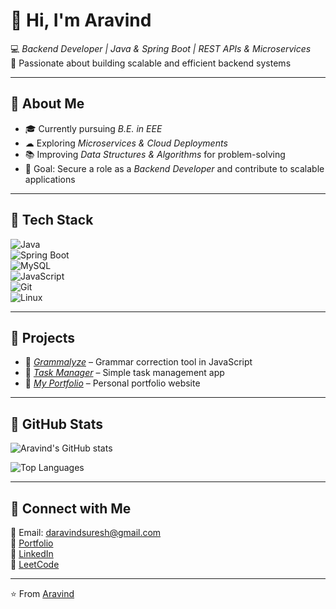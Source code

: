 # 👋 Hi, I'm Aravind  

💻 *Backend Developer | Java & Spring Boot | REST APIs & Microservices*  
🚀 Passionate about building scalable and efficient backend systems  

---

## 🔹 About Me  
- 🎓 Currently pursuing *B.E. in EEE*  
- ☁ Exploring *Microservices & Cloud Deployments*  
- 📚 Improving *Data Structures & Algorithms* for problem-solving  
- 🎯 Goal: Secure a role as a *Backend Developer* and contribute to scalable applications  

---

## 🔹 Tech Stack  
![Java](https://img.shields.io/badge/Java-%23ED8B00.svg?style=for-the-badge&logo=java&logoColor=white)  
![Spring Boot](https://img.shields.io/badge/Spring%20Boot-6DB33F?style=for-the-badge&logo=springboot&logoColor=white)  
![MySQL](https://img.shields.io/badge/MySQL-%2300f.svg?style=for-the-badge&logo=mysql&logoColor=white)  
![JavaScript](https://img.shields.io/badge/JavaScript-%23323330.svg?style=for-the-badge&logo=javascript&logoColor=%23F7DF1E)  
![Git](https://img.shields.io/badge/Git-%23F05033.svg?style=for-the-badge&logo=git&logoColor=white)  
![Linux](https://img.shields.io/badge/Linux-FCC624?style=for-the-badge&logo=linux&logoColor=black)  

---

## 🔹 Projects  
- 🔹 [*Grammalyze*](https://github.com/aravind-200431/Grammalyze) – Grammar correction tool in JavaScript  
- 🔹 [*Task Manager*](https://github.com/aravind-200431/task) – Simple task management app  
- 🔹 [*My Portfolio*](https://portfolio-aravind-d.netlify.app/) – Personal portfolio website  

---

## 🔹 GitHub Stats  
![Aravind's GitHub stats](https://github-readme-stats.vercel.app/api?username=aravind-200431&show_icons=true&theme=tokyonight)  

![Top Languages](https://github-readme-stats.vercel.app/api/top-langs/?username=aravind-200431&layout=compact&theme=tokyonight&langs_count=6&hide=javascript,html,css) 

---

## 🔹 Connect with Me  
📧 Email: [daravindsuresh@gmail.com](mailto:daravindsuresh@gmail.com)  
🔗 [Portfolio](https://portfolio-aravind-d.netlify.app/)  
💼 [LinkedIn](https://linkedin.com/in/aravind-d-277838803)  
🧩 [LeetCode](https://leetcode.com/u/EX0R6sMEOV/)  

---
⭐ From [Aravind](https://github.com/aravind-200431)

<!--
**aravind-200431/aravind-200431** is a ✨ _special_ ✨ repository because its `README.md` (this file) appears on your GitHub profile.

Here are some ideas to get you started:

- 🔭 I’m currently working on ...
- 🌱 I’m currently learning ...
- 👯 I’m looking to collaborate on ...
- 🤔 I’m looking for help with ...
- 💬 Ask me about ...
- 📫 How to reach me: ...
- 😄 Pronouns: ...
- ⚡ Fun fact: ...
-->
